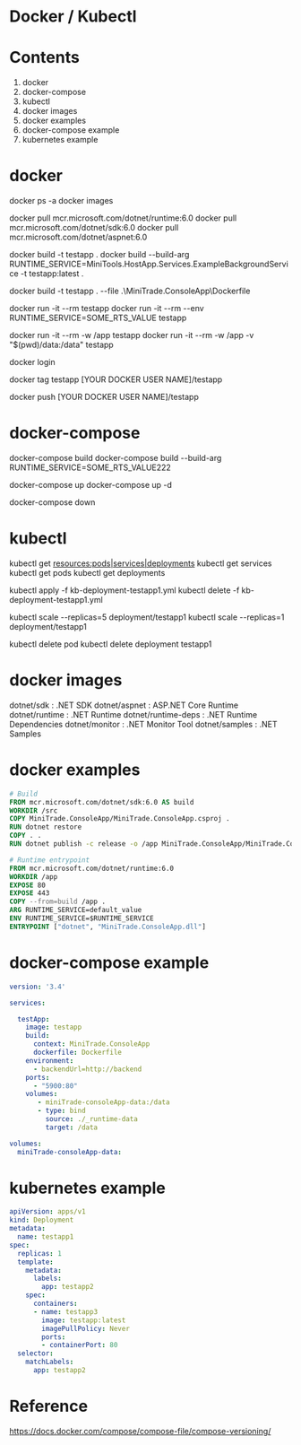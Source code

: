# Docker / Kubectl

# Contents

1.  docker
2.  docker-compose
3.  kubectl
4.  docker images
5.  docker examples
6.  docker-compose example
7.  kubernetes example

# docker

docker ps -a
docker images

docker pull mcr.microsoft.com/dotnet/runtime:6.0
docker pull mcr.microsoft.com/dotnet/sdk:6.0
docker pull mcr.microsoft.com/dotnet/aspnet:6.0

docker build -t testapp .
docker build --build-arg RUNTIME_SERVICE=MiniTools.HostApp.Services.ExampleBackgroundService -t testapp:latest .

docker build -t testapp . --file .\MiniTrade.ConsoleApp\Dockerfile

docker run -it --rm testapp
docker run -it --rm --env RUNTIME_SERVICE=SOME_RTS_VALUE testapp

docker run -it --rm -w /app testapp
docker run -it --rm -w /app -v "$(pwd)/data:/data" testapp

docker login

docker tag testapp [YOUR DOCKER USER NAME]/testapp

docker push [YOUR DOCKER USER NAME]/testapp


# docker-compose

docker-compose build
docker-compose build --build-arg RUNTIME_SERVICE=SOME_RTS_VALUE222

docker-compose up
docker-compose up -d

docker-compose down

# kubectl

kubectl get <resources:pods|services|deployments>
kubectl get services
kubectl get pods
kubectl get deployments

kubectl apply  -f kb-deployment-testapp1.yml
kubectl delete -f kb-deployment-testapp1.yml

kubectl scale --replicas=5 deployment/testapp1
kubectl scale --replicas=1 deployment/testapp1

kubectl delete pod <pod>
kubectl delete deployment testapp1

# docker images

dotnet/sdk          : .NET SDK
dotnet/aspnet       : ASP.NET Core Runtime
dotnet/runtime      : .NET Runtime
dotnet/runtime-deps : .NET Runtime Dependencies
dotnet/monitor      : .NET Monitor Tool
dotnet/samples      : .NET Samples

# docker examples

```Dockerfile
# Build
FROM mcr.microsoft.com/dotnet/sdk:6.0 AS build
WORKDIR /src
COPY MiniTrade.ConsoleApp/MiniTrade.ConsoleApp.csproj .
RUN dotnet restore
COPY . .
RUN dotnet publish -c release -o /app MiniTrade.ConsoleApp/MiniTrade.ConsoleApp.csproj

# Runtime entrypoint
FROM mcr.microsoft.com/dotnet/runtime:6.0
WORKDIR /app
EXPOSE 80
EXPOSE 443
COPY --from=build /app .
ARG RUNTIME_SERVICE=default_value
ENV RUNTIME_SERVICE=$RUNTIME_SERVICE
ENTRYPOINT ["dotnet", "MiniTrade.ConsoleApp.dll"]

```

# docker-compose example

```yml:docker-compose.yml
version: '3.4'

services: 

  testApp:
    image: testapp
    build:
      context: MiniTrade.ConsoleApp
      dockerfile: Dockerfile
    environment:
      - backendUrl=http://backend
    ports:
      - "5900:80"
    volumes:
       - miniTrade-consoleApp-data:/data
       - type: bind
         source: ./_runtime-data
         target: /data

volumes:
  miniTrade-consoleApp-data:
```

# kubernetes example

```yml:kb-deployment-testapp1.yml
apiVersion: apps/v1
kind: Deployment
metadata:
  name: testapp1
spec:
  replicas: 1
  template:
    metadata:
      labels:
        app: testapp2
    spec:
      containers:
      - name: testapp3
        image: testapp:latest
        imagePullPolicy: Never
        ports:
        - containerPort: 80
  selector:
    matchLabels:
      app: testapp2
```


# Reference

https://docs.docker.com/compose/compose-file/compose-versioning/